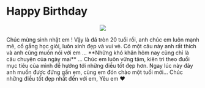 # Happy Birthday 




<p align="center">
  <img src="https://github.com/HuynhThiNgocGiau/27102022/blob/main/abc.jpg" />
</p>
Chúc mừng sinh nhật em ! Vậy là đã tròn 20 tuổi rồi, anh chúc em luôn mạnh mẽ, cố gắng học giỏi, luôn xinh đẹp và vui vẻ. 
Có một câu này anh rất thích và anh cũng muốn nói với em ... **Những khó khăn hôm nay cũng chỉ là câu chuyện của ngày mai** ...
Chúc em luôn vững tâm, kiên trì theo đuổi mục tiêu của mình để hướng tới những điều tốt đẹp hơn. 
Ngay lúc này đây anh muốn được đứng gần em, cùng em đón chào một tuổi mới... Chúc những điều tốt đẹp nhất đến với em, Yêu em ❤️
